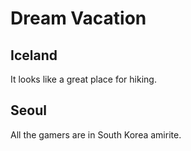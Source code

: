 # Dream Vacation

## Iceland

It looks like a great place for hiking.

## Seoul 

All the gamers are in South Korea amirite.